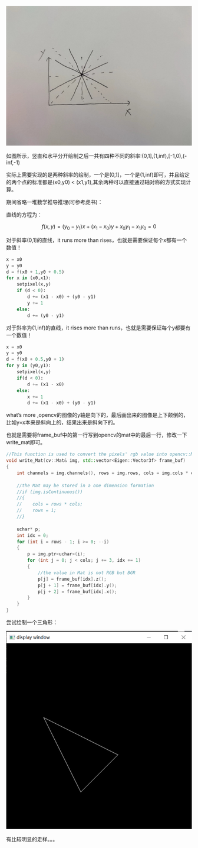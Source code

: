 ![img](../img/2.jpg)

如图所示，竖直和水平分开绘制之后一共有四种不同的斜率:(0,1],(1,inf),[-1,0),(-inf,-1)

实际上需要实现的是两种斜率的绘制，一个是(0,1]，一个是(1,inf)即可，并且给定的两个点的标准都是(x0,y0) < (x1,y1),其余两种可以直接通过轴对称的方式实现计算。

期间省略一堆数学推导推理(可参考虎书)：

直线的方程为：

$$
f(x,y) = (y_0 - y_1)x + (x_1 - x_0)y + x_0y_1 - x_1y_0= 0
$$

对于斜率(0,1]的直线，it runs more than rises，也就是需要保证每个x都有一个数值！

```python
x = x0
y = y0
d = f(x0 + 1,y0 + 0.5)
for x in (x0,x1):
    setpixel(x,y)
    if (d < 0):
        d += (x1 - x0) + (y0 - y1)
        y += 1 
    else:
        d += (y0 - y1)
```

对于斜率为(1,inf)的直线，it rises more than runs，也就是需要保证每个y都要有一个数值！

```python
x = x0
y = y0
d = f(x0 + 0.5,y0 + 1)
for y in (y0,y1):
    setpixel(x,y)
    if(d < 0):
        d += (x1 - x0)
    else:
        x += 1
        d += (x1 - x0) + (y0 - y1)
```

what’s more ,opencv的图像的y轴是向下的，最后画出来的图像是上下颠倒的，比如y=x本来是斜向上的，结果出来是斜向下的。

也就是需要将frame_buf中的第一行写到opencv的mat中的最后一行，修改一下write_mat即可。

```cpp
//This function is used to convert the pixels' rgb value into opencv::Mat
void write_Mat(cv::Mat& img, std::vector<Eigen::Vector3f> frame_buf)
{
    int channels = img.channels(), rows = img.rows, cols = img.cols * channels;

    //the Mat may be stored in a one dimension formation
    //if (img.isContinuous())
    //{
    //    cols = rows * cols;
    //    rows = 1;
    //}

    uchar* p;
    int idx = 0;
    for (int i = rows - 1; i >= 0; --i)
    {
        p = img.ptr<uchar>(i);
        for (int j = 0; j < cols; j += 3, idx += 1)
        {
            //the value in Mat is not RGB but BGR
            p[j] = frame_buf[idx].z();
            p[j + 1] = frame_buf[idx].y();
            p[j + 2] = frame_buf[idx].x();
        }
    }
}
```

尝试绘制一个三角形：

![img](../img/4.PNG)

有比较明显的走样。。。
